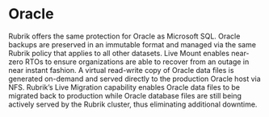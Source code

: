 # Oracle

Rubrik offers the same protection for Oracle as Microsoft SQL. Oracle backups are preserved in an immutable format and managed via the same Rubrik policy that applies to all other datasets. Live Mount enables near-zero RTOs to ensure organizations are able to recover from an outage in near instant fashion. A virtual read-write copy of Oracle data files is generated on-demand and served directly to the production Oracle host via NFS. Rubrik’s Live Migration capability enables Oracle data files to be migrated back to production while Oracle database files are still being actively served by the Rubrik cluster, thus eliminating additional downtime.

